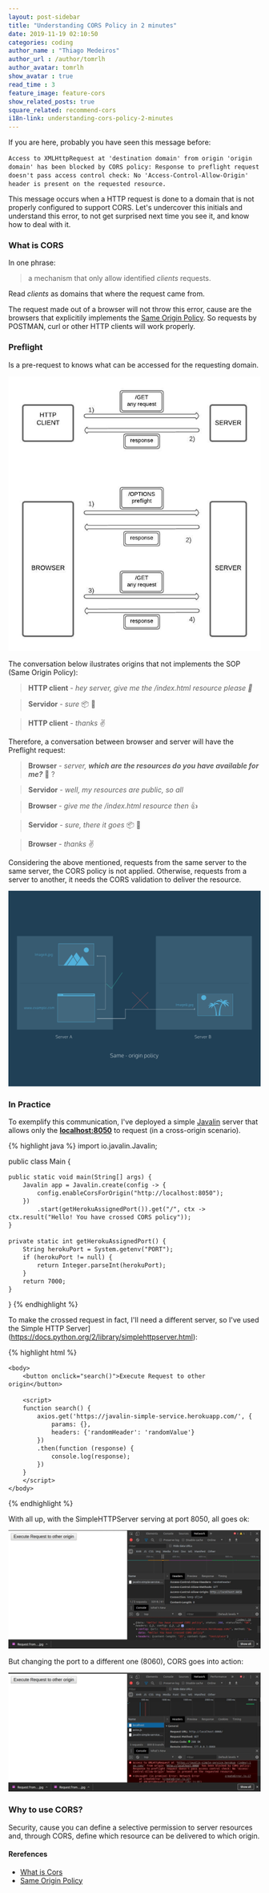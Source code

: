 ```yaml
---
layout: post-sidebar
title: "Understanding CORS Policy in 2 minutes"
date: 2019-11-19 02:10:50
categories: coding
author_name : "Thiago Medeiros"
author_url : /author/tomrlh
author_avatar: tomrlh
show_avatar : true
read_time : 3
feature_image: feature-cors
show_related_posts: true
square_related: recommend-cors
i18n-link: understanding-cors-policy-2-minutes
---
```





If you are here, probably you have seen this message before:

`Access to XMLHttpRequest at 'destination domain' from origin 'origin domain' has been blocked by CORS policy: Response to preflight request doesn't pass access control check: No 'Access-Control-Allow-Origin' header is present on the requested resource.`

This message occurs when a HTTP request is done to a domain that is not properly configured to support CORS.
Let's undercover this initials and understand this error, to not get surprised next time you see it, and know how to deal with it.


### What is CORS

In one phrase:
> a mechanism that only allow identified _clients_ requests. 

Read _clients_ as domains that where the request came from.


The request made out of a browser will not throw this error, cause are the browsers that explicitily implements the [Same Origin Policy](https://developer.mozilla.org/en-US/docs/Web/Security/Same-origin_policy).
So requests by POSTMAN, curl or other HTTP clients will work properly.


### Preflight

Is a pre-request to knows what can be accessed for the requesting domain.

![Conversation](/img/post-assets/understand-cors-2-minutes/conversation.jpg)


The conversation below ilustrates origins that not implements the SOP (Same Origin Policy):

> **HTTP client** - _hey server, give me the /index.html resource please :pray:_

> **Servidor** - _sure_ :package: :wave:

> **HTTP client** - _thanks_ :v:


Therefore, a conversation between browser and server will have the Preflight request:


> **Browser** - _server, **which are the resources do you have available for me?**_ :eyes: ?

> **Servidor** - _well, my resources are public, so all_

> **Browser** - _give me the /index.html resource then_ :thumbsup:

> **Servidor** - _sure, there it goes_ :package: :wave:

> **Browser** - _thanks_ :v:


Considering the above mentioned, requests from the same server to the same server, the CORS policy is not applied.
Otherwise, requests from a server to another, it needs the CORS validation to deliver the resource.


![Same Origin Policy](/img/post-assets/understand-cors-2-minutes/same-origin-policy.svg)

### In Practice

To exemplify this communication, I've deployed a simple [Javalin](https://javalin.io) server that allows only the
**[localhost:8050](https://javalin-simple-service.herokuapp.com/)** to request (in a cross-origin scenario).

{% highlight java %}
import io.javalin.Javalin;

public class Main {

	public static void main(String[] args) {
		Javalin app = Javalin.create(config -> {
			config.enableCorsForOrigin("http://localhost:8050");
		})
			.start(getHerokuAssignedPort()).get("/", ctx -> ctx.result("Hello! You have crossed CORS policy"));
	}

	private static int getHerokuAssignedPort() {
		String herokuPort = System.getenv("PORT");
		if (herokuPort != null) {
			return Integer.parseInt(herokuPort);
		}
		return 7000;
	}
}
{% endhighlight %}

To make the crossed request in fact, I'll need a different server, so I've used the Simple HTTP Server](https://docs.python.org/2/library/simplehttpserver.html):


{% highlight html %}
<html>
	<head>
		<script type="text/javascript" src="https://cdnjs.cloudflare.com/ajax/libs/axios/0.19.0/axios.js"></script>		
	</head>

	<body>
		<button onclick="search()">Execute Request to other origin</button>

		<script>
		function search() {
			axios.get('https://javalin-simple-service.herokuapp.com/', {
				params: {},
				headers: {'randomHeader': 'randomValue'}
			})
			.then(function (response) {
				console.log(response);
			})
		}
		</script>
	</body>
</html>
{% endhighlight %}


With all up, with the SimpleHTTPServer serving at port 8050, all goes ok:

![Cors OK](/img/post-assets/understand-cors-2-minutes/permitted-cors-request.jpg)

But changing the port to a different one (8060), CORS goes into action:

![Cors not OK](/img/post-assets/understand-cors-2-minutes/not-permitted-cors-request.jpg)


### Why to use CORS?

Security, cause you can define a selective permission to server resources and, through CORS, define which resource
can be delivered to which origin.

#### Rerefences

* [What is Cors](https://www.codecademy.com/articles/what-is-cors)
* [Same Origin Policy](https://developer.mozilla.org/en-US/docs/Web/Security/Same-origin_policy)